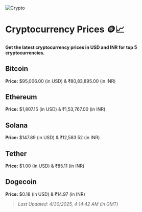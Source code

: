 
![Crypto](https://www.techguide.com.au/wp-content/uploads/2020/11/crypto3.jpeg)

# Cryptocurrency Prices 🪙📈

#### Get the latest cryptocurrency prices in USD and INR for top 5 cryptocurrencies.

## Bitcoin

**Price:** $95,006.00 (in USD) & ₹80,83,895.00 (in INR)

## Ethereum

**Price:** $1,807.15 (in USD) & ₹1,53,767.00 (in INR)

## Solana

**Price:** $147.89 (in USD) & ₹12,583.52 (in INR)

## Tether

**Price:** $1.00 (in USD) & ₹85.11 (in INR)

## Dogecoin

**Price:** $0.18 (in USD) & ₹14.97 (in INR)

> _Last Updated: 4/30/2025, 4:14:42 AM (in GMT)_
